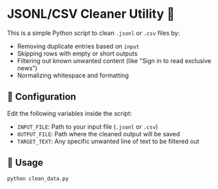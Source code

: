 # JSONL/CSV Cleaner Utility 🧹

This is a simple Python script to clean `.jsonl` or `.csv` files by:
- Removing duplicate entries based on `input`
- Skipping rows with empty or short outputs
- Filtering out known unwanted content (like "Sign in to read exclusive news")
- Normalizing whitespace and formatting

## 🔧 Configuration
Edit the following variables inside the script:
- `INPUT_FILE`: Path to your input file (`.jsonl` or `.csv`)
- `OUTPUT_FILE`: Path where the cleaned output will be saved
- `TARGET_TEXT`: Any specific unwanted line of text to be filtered out

## 🚀 Usage
```bash
python clean_data.py
